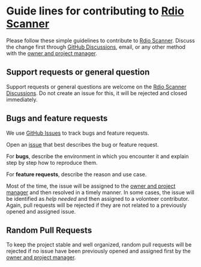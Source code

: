 # Guide lines for contributing to [Rdio Scanner](https://github.com/chuot/rdio-scanner)

Please follow these simple guidelines to contribute to [Rdio Scanner](https://github.com/chuot/rdio-scanner). Discuss the change first through [GitHub Discussions](https://github.com/chuot/rdio-scanner/discussions), email, or any other method with the [owner and project manager](https://github.com/chuot).

## Support requests or general question

Support requests or general questions are welcome on the [Rdio Scanner Discussions](https://github.com/chuot/rdio-scanner/discussions). Do not create an issue for this, it will be rejected and closed immediately.

## Bugs and feature requests

We use [GitHub Issues](https://github.com/chuot/rdio-scanner/issues) to track bugs and feature requests.

Open an [issue](https://github.com/chuot/rdio-scanner/issues) that best describes the bug or feature request.

For **bugs**, describe the environment in which you encounter it and explain step by step how to reproduce them.

For **feature requests**, describe the reason and use case.

Most of the time, the issue will be assigned to the [owner and project manager](https://github.com/chuot) and then resolved in a timely manner. In some cases, the issue will be identified as _help needed_ and then assigned to a volonteer contributor. Again, pull requests will be rejected if they are not related to a previously opened and assigned issue.

## Random Pull Requests

To keep the project stable and well organized, random pull requests will be rejected if no issue have been previously opened and assigned first by the [owner and project manager](https://github.com/chuot).
